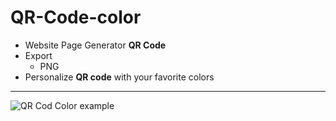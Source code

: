 # QR-Code-color

- Website Page Generator **QR Code**
- Export
    - PNG
- Personalize **QR code** with your favorite colors
---
<div style="float: left; width: 500px;">
    <img src="https://cdn.discordapp.com/attachments/1094740932303261718/1112080427260321892/qrcode-color-example.gif" alt="QR Cod Color example">
</div>

